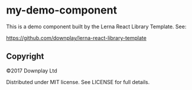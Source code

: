 # my-demo-component

This is a demo component built by the Lerna React Library Template. See:

https://github.com/downplay/lerna-react-library-template

## Copyright

&copy;2017 Downplay Ltd

Distributed under MIT license. See LICENSE for full details.
